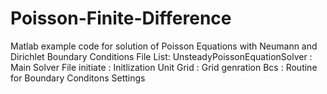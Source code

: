 # Poisson-Finite-Difference
Matlab example code for solution of Poisson Equations with Neumann and Dirichlet Boundary Conditions
File List:
UnsteadyPoissonEquationSolver : Main Solver File
initiate :  Initlization Unit
Grid : Grid genration
Bcs : Routine for Boundary Conditons Settings
